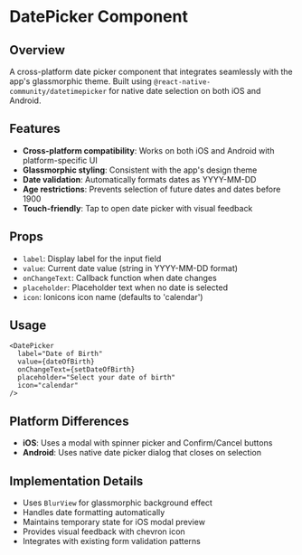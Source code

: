 # DatePicker Component

## Overview
A cross-platform date picker component that integrates seamlessly with the app's glassmorphic theme. Built using `@react-native-community/datetimepicker` for native date selection on both iOS and Android.

## Features
- **Cross-platform compatibility**: Works on both iOS and Android with platform-specific UI
- **Glassmorphic styling**: Consistent with the app's design theme
- **Date validation**: Automatically formats dates as YYYY-MM-DD
- **Age restrictions**: Prevents selection of future dates and dates before 1900
- **Touch-friendly**: Tap to open date picker with visual feedback

## Props
- `label`: Display label for the input field
- `value`: Current date value (string in YYYY-MM-DD format)
- `onChangeText`: Callback function when date changes
- `placeholder`: Placeholder text when no date is selected
- `icon`: Ionicons icon name (defaults to 'calendar')

## Usage
```tsx
<DatePicker
  label="Date of Birth"
  value={dateOfBirth}
  onChangeText={setDateOfBirth}
  placeholder="Select your date of birth"
  icon="calendar"
/>
```

## Platform Differences
- **iOS**: Uses a modal with spinner picker and Confirm/Cancel buttons
- **Android**: Uses native date picker dialog that closes on selection

## Implementation Details
- Uses `BlurView` for glassmorphic background effect
- Handles date formatting automatically
- Maintains temporary state for iOS modal preview
- Provides visual feedback with chevron icon
- Integrates with existing form validation patterns 